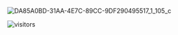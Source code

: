 <!-- - 👋 Hi, I’m @DaJianWu
- 👀 I’m interested in ...
- 🌱 I’m currently learning ...
- 💞️ I’m looking to collaborate on ...
- 📫 How to reach me ... -->

![DA85A0BD-31AA-4E7C-89CC-9DF290495517_1_105_c](https://user-images.githubusercontent.com/55335768/149162849-3df8fd2e-c5e8-4b06-8dab-402b0b1bf296.jpeg)

![visitors](https://visitor-badge.glitch.me/badge?page_id=DaJianWu.DaJianWu)

<!---
DaJianWu/DaJianWu is a ✨ special ✨ repository because its `README.md` (this file) appears on your GitHub profile.
You can click the Preview link to take a look at your changes.
--->
